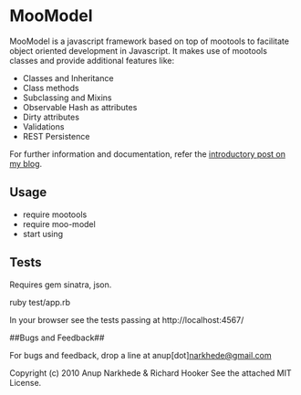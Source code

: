 # MooModel

MooModel is a javascript framework based on top of mootools to facilitate object oriented development in Javascript. It makes use of mootools classes and provide additional features like:

* Classes and Inheritance
* Class methods
* Subclassing and Mixins
* Observable Hash as attributes
* Dirty attributes
* Validations
* REST Persistence

For further information and documentation, refer the [introductory post on my blog](http://www.anup.info/2010/09/05/introducing-moomodel/).

## Usage ##

* require mootools
* require moo-model
* start using

## Tests ##

Requires gem sinatra, json.

ruby test/app.rb

In your browser see the tests passing at http://localhost:4567/

##Bugs and Feedback##

For bugs and feedback, drop a line at anup[dot]narkhede@gmail.com

Copyright (c) 2010 Anup Narkhede & Richard Hooker
See the attached MIT License.

 